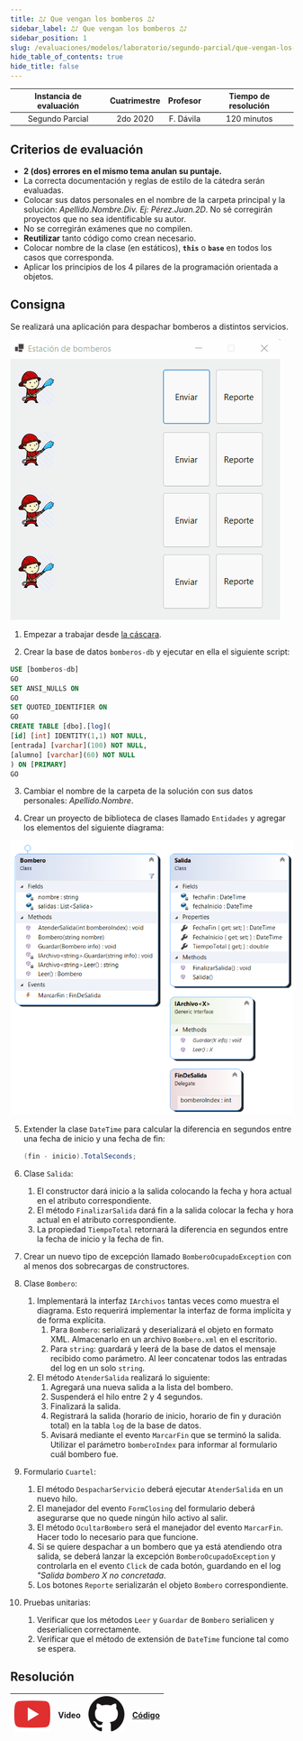 ```yaml
---
title: ♫♪ Que vengan los bomberos ♫♪
sidebar_label: ♫♪ Que vengan los bomberos ♫♪
sidebar_position: 1
slug: /evaluaciones/modelos/laboratorio/segundo-parcial/que-vengan-los-bomberos
hide_table_of_contents: true
hide_title: false
---
```


| Instancia de evaluación | Cuatrimestre | Profesor  | Tiempo de resolución |
| :---------------------: | :----------: | :-------: | :------------------: |
|     Segundo Parcial     |   2do 2020   | F. Dávila |     120 minutos      |

## Criterios de evaluación
* **2 (dos) errores en el mismo tema anulan su puntaje.**
* La correcta documentación y reglas de estilo de la cátedra serán evaluadas.
* Colocar sus datos personales en el nombre de la carpeta principal y la solución: *Apellido.Nombre.Div. Ej: Pérez.Juan.2D*. No sé corregirán proyectos que no sea identificable su autor.
* No se corregirán exámenes que no compilen.
* **Reutilizar** tanto código como crean necesario.
* Colocar nombre de la clase (en estáticos), **`this`** o **`base`** en todos los casos que corresponda.
* Aplicar los principios de los 4 pilares de la programación orientada a objetos.

## Consigna
Se realizará una aplicación para despachar bomberos a distintos servicios.

![Resultado esperado](/evaluaciones/modelos/laboratorio/animacion-bomberos.gif)

1. Empezar a trabajar desde [la cáscara](https://drive.google.com/file/d/1ZXCWNH5pLfqooE7v221BRlKCHPfA80vf/view?usp=sharing).

2. Crear la base de datos `bomberos-db` y ejecutar en ella el siguiente script:

```sql
USE [bomberos-db]
GO
SET ANSI_NULLS ON
GO
SET QUOTED_IDENTIFIER ON
GO
CREATE TABLE [dbo].[log](
[id] [int] IDENTITY(1,1) NOT NULL,
[entrada] [varchar](100) NOT NULL,
[alumno] [varchar](60) NOT NULL
) ON [PRIMARY]
GO
```

3. Cambiar el nombre de la carpeta de la solución con sus datos personales: *Apellido.Nombre*.

4. Crear un proyecto de biblioteca de clases llamado `Entidades` y agregar los elementos del siguiente diagrama:

![Diagrama de clases](/evaluaciones/modelos/laboratorio/bomberos-diagram.png)

5. Extender la clase `DateTime` para calcular la diferencia en segundos entre una fecha de inicio y una fecha de fin: 

    ```csharp
    (fin - inicio).TotalSeconds;
    ```

6. Clase `Salida`:
   1. El constructor dará inicio a la salida colocando la fecha y hora actual en el atributo correspondiente.
   2. El método `FinalizarSalida` dará fin a la salida colocar la fecha y hora actual en el atributo correspondiente. 
   3. La propiedad `TiempoTotal` retornará la diferencia en segundos entre la fecha de inicio y la fecha de fin. 

7. Crear un nuevo tipo de excepción llamado `BomberoOcupadoException` con al menos dos sobrecargas de constructores.

8. Clase `Bombero`:
   1. Implementará la interfaz `IArchivos` tantas veces como muestra el diagrama. Esto requerirá implementar la interfaz de forma implícita y de forma explícita.
      1. Para `Bombero`: serializará y deserializará el objeto en formato XML. Almacenarlo en un archivo `Bombero.xml` en el escritorio.
      2. Para `string`: guardará y leerá de la base de datos el mensaje recibido como parámetro. Al leer concatenar todos las entradas del log en un solo `string`.
   2. El método `AtenderSalida` realizará lo siguiente:
      1. Agregará una nueva salida a la lista del bombero.
      2. Suspenderá el hilo entre 2 y 4 segundos. 
      3. Finalizará la salida.
      4. Registrará la salida (horario de inicio, horario de fin y duración total) en la tabla `log` de la base de datos.
      5. Avisará mediante el evento `MarcarFin` que se terminó la salida. Utilizar el parámetro `bomberoIndex` para informar al formulario cuál bombero fue. 

9. Formulario `Cuartel`:
   1. El método `DespacharServicio` deberá ejecutar `AtenderSalida` en un nuevo hilo. 
   2. El manejador del evento `FormClosing` del formulario deberá asegurarse que no quede ningún hilo activo al salir. 
   3. El método `OcultarBombero` será el manejador del evento `MarcarFin`. Hacer todo lo necesario para que funcione. 
   4. Si se quiere despachar a un bombero que ya está atendiendo otra salida, se deberá lanzar la excepción `BomberoOcupadoException` y controlarla en el evento `Click` de cada botón, guardando en el log *"Salida bombero X no concretada*.
   5. Los botones `Reporte` serializarán el objeto `Bombero` correspondiente. 

10. Pruebas unitarias:
    1. Verificar que los métodos `Leer` y `Guardar` de `Bombero` serialicen y deserialicen correctamente.
    2. Verificar que el método de extensión de `DateTime` funcione tal como se espera.

## Resolución
| ![img](/base/youtube.svg) | Video | ![img](/base/github.svg) | [Código](https://github.com/codeutnfra/programacion_2_laboratorio_2/tree/master/Parciales_Resueltos/Segundo.Parcial.Bomberos) |
| :-----------------------: | :---: | :----------------------: | :---------------------------------------------------------------------------------------------------------------------------: |